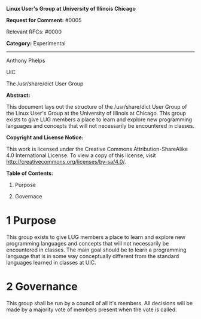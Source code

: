 **Linux User's Group at University of Illinois Chicago**

**Request for Comment:** #0005

Relevant RFCs: #0000

**Category:** Experimental

---------------------------------------------------------------------------------

Anthony Phelps

UIC

The /usr/share/dict User Group

**Abstract:**

This document lays out the structure of the /usr/share/dict User Group of the Linux User's Group at the University of Illinois at Chicago. This group exists to give LUG members a place to learn and explore new programming languages and concepts that will not necessarily be encountered in classes.

**Copyright and License Notice:**

This work is licensed under the Creative Commons Attribution-ShareAlike 4.0 International License. To view a copy of this license, visit http://creativecommons.org/licenses/by-sa/4.0/.

**Table of Contents:**

1. Purpose

2. Governace 

# 1 Purpose

This group exists to give LUG members a place to learn and explore new programming languages and concepts that will not necessarily be encountered in classes. The main goal should be to learn a programming language that is in some way conceptually different from the standard languages learned in classes at UIC. 

# 2 Governance

This group shall be run by a council of all it's members. All decisions will be made by a majority vote of members present when the vote is called.

